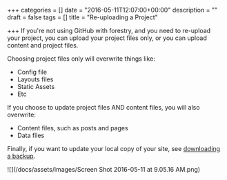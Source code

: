 +++
categories = []
date = "2016-05-11T12:07:00+00:00"
description = ""
draft = false
tags = []
title = "Re-uploading a Project"

+++
If you're not using GitHub with forestry, and you need to re-upload your project, you can upload your project files only, or you can upload content and project files.  

Choosing project files only will overwrite things like:  

* Config file
* Layouts files
* Static Assets
* Etc

If you choose to update project files AND content files, you will also overwrite:

* Content files, such as posts and pages
* Data files

Finally, if you want to update your local copy of your site, see [downloading a backup](https://forestry.io/docs/downloading-a-backup-of-your-site/).

![](/docs/assets/images/Screen Shot 2016-05-11 at 9.05.16 AM.png)
